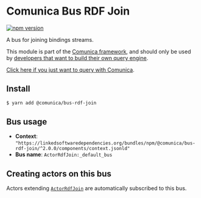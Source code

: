 # Comunica Bus RDF Join

[![npm version](https://badge.fury.io/js/%40comunica%2Fbus-rdf-join.svg)](https://www.npmjs.com/package/@comunica/bus-rdf-join)

A bus for joining bindings streams.

This module is part of the [Comunica framework](https://github.com/comunica/comunica),
and should only be used by [developers that want to build their own query engine](https://comunica.dev/docs/modify/).

[Click here if you just want to query with Comunica](https://comunica.dev/docs/query/).

## Install

```bash
$ yarn add @comunica/bus-rdf-join
```

## Bus usage

* **Context**: `"https://linkedsoftwaredependencies.org/bundles/npm/@comunica/bus-rdf-join/^2.0.0/components/context.jsonld"`
* **Bus name**: `ActorRdfJoin:_default_bus`

## Creating actors on this bus

Actors extending [`ActorRdfJoin`](https://comunica.github.io/comunica/classes/bus_rdf_join.actorrdfjoin.html) are automatically subscribed to this bus.

